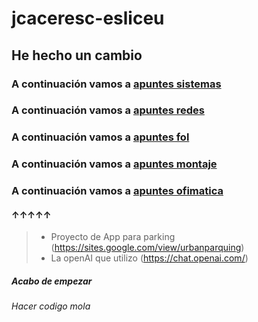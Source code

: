 # jcaceresc-esliceu
## He hecho un cambio
### A continuación vamos a [apuntes sistemas](sistemas/README.md)
### A continuación vamos a [apuntes redes](redes/apuntes.md)
### A continuación vamos a [apuntes fol](fol/apuntes.md)
### A continuación vamos a [apuntes montaje](montaje/apuntes.md)
### A continuación vamos a [apuntes ofimatica](ofimatica/apuntes.md)
#### ↑↑↑↑↑
> - Proyecto de App para parking (https://sites.google.com/view/urbanparquing)
> - La openAI que utilizo (https://chat.openai.com/)
##### **Acabo de empezar**
###### *Hacer codigo mola*